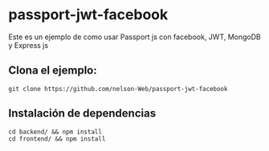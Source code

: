 # passport-jwt-facebook
Este es un ejemplo de como usar Passport js con facebook, JWT, MongoDB y Express js 

## Clona el ejemplo:

```
git clone https://github.com/nelson-Web/passport-jwt-facebook
```

## Instalación de dependencias

```
cd backend/ && npm install
cd frontend/ && npm install
```
